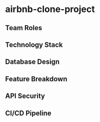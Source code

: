 # airbnb-clone-project

## Team Roles

## Technology Stack

## Database Design

## Feature Breakdown

## API Security

## CI/CD Pipeline
